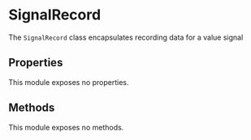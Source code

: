# SignalRecord

The `SignalRecord` class encapsulates recording data for a value signal

## Properties

This module exposes no properties.

## Methods

This module exposes no methods.

